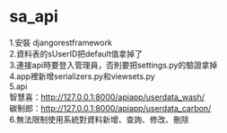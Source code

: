 # sa_api
1.安裝 djangorestframework<br>
2.資料表的sUserID把default值拿掉了<br>
3.連接api時要登入管理員，否則要把settings.py的驗證拿掉<br>
4.app裡新增serializers.py和viewsets.py<br>
5.api<br>
  智慧喜：http://127.0.0.1:8000/apiapp/userdata_wash/<br>
  碳制郎：http://127.0.0.1:8000/apiapp/userdata_carbon/<br>
6.無法限制使用系統對資料新增、查詢、修改、刪除
